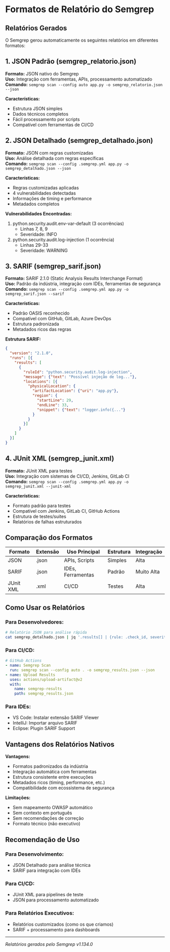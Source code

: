 # Formatos de Relatório do Semgrep

## Relatórios Gerados

O Semgrep gerou automaticamente os seguintes relatórios em diferentes formatos:

## 1. JSON Padrão (semgrep_relatorio.json)
**Formato:** JSON nativo do Semgrep  
**Uso:** Integração com ferramentas, APIs, processamento automatizado  
**Comando:** `semgrep scan --config auto app.py -o semgrep_relatorio.json --json`

**Características:**
- Estrutura JSON simples
- Dados técnicos completos
- Fácil processamento por scripts
- Compatível com ferramentas de CI/CD

## 2. JSON Detalhado (semgrep_detalhado.json)
**Formato:** JSON com regras customizadas  
**Uso:** Análise detalhada com regras específicas  
**Comando:** `semgrep scan --config .semgrep.yml app.py -o semgrep_detalhado.json --json`

**Características:**
- Regras customizadas aplicadas
- 4 vulnerabilidades detectadas
- Informações de timing e performance
- Metadados completos

**Vulnerabilidades Encontradas:**
1. python.security.audit.env-var-default (3 ocorrências)
   - Linhas 7, 8, 9
   - Severidade: INFO
2. python.security.audit.log-injection (1 ocorrência)
   - Linhas 29-33
   - Severidade: WARNING

## 3. SARIF (semgrep_sarif.json)
**Formato:** SARIF 2.1.0 (Static Analysis Results Interchange Format)  
**Uso:** Padrão da indústria, integração com IDEs, ferramentas de segurança  
**Comando:** `semgrep scan --config .semgrep.yml app.py -o semgrep_sarif.json --sarif`

**Características:**
- Padrão OASIS reconhecido
- Compatível com GitHub, GitLab, Azure DevOps
- Estrutura padronizada
- Metadados ricos das regras

**Estrutura SARIF:**
```json
{
  "version": "2.1.0",
  "runs": [{
    "results": [
      {
        "ruleId": "python.security.audit.log-injection",
        "message": {"text": "Possível injeção de log..."},
        "locations": [{
          "physicalLocation": {
            "artifactLocation": {"uri": "app.py"},
            "region": {
              "startLine": 29,
              "endLine": 33,
              "snippet": {"text": "logger.info({..."}
            }
          }
        }]
      }
    ]
  }]
}
```

## 4. JUnit XML (semgrep_junit.xml)
**Formato:** JUnit XML para testes  
**Uso:** Integração com sistemas de CI/CD, Jenkins, GitLab CI  
**Comando:** `semgrep scan --config .semgrep.yml app.py -o semgrep_junit.xml --junit-xml`

**Características:**
- Formato padrão para testes
- Compatível com Jenkins, GitLab CI, GitHub Actions
- Estrutura de testes/suites
- Relatórios de falhas estruturados

## Comparação dos Formatos

| Formato | Extensão | Uso Principal | Estrutura | Integração |
|---------|----------|---------------|-----------|------------|
| JSON | .json | APIs, Scripts | Simples | Alta |
| SARIF | .json | IDEs, Ferramentas | Padrão | Muito Alta |
| JUnit XML | .xml | CI/CD | Testes | Alta |

## Como Usar os Relatórios

### Para Desenvolvedores:
```bash
# Relatório JSON para análise rápida
cat semgrep_detalhado.json | jq '.results[] | {rule: .check_id, severity: .extra.severity, line: .start.line}'
```

### Para CI/CD:
```yaml
# GitHub Actions
- name: Semgrep Scan
  run: semgrep scan --config auto . -o semgrep_results.json --json
- name: Upload Results
  uses: actions/upload-artifact@v2
  with:
    name: semgrep-results
    path: semgrep_results.json
```

### Para IDEs:
- VS Code: Instalar extensão SARIF Viewer
- IntelliJ: Importar arquivo SARIF
- Eclipse: Plugin SARIF Support

## Vantagens dos Relatórios Nativos

**Vantagens:**
- Formatos padronizados da indústria
- Integração automática com ferramentas
- Estrutura consistente entre execuções
- Metadados ricos (timing, performance, etc.)
- Compatibilidade com ecossistema de segurança

**Limitações:**
- Sem mapeamento OWASP automático
- Sem contexto em português
- Sem recomendações de correção
- Formato técnico (não executivo)

## Recomendação de Uso

### Para Desenvolvimento:
- JSON Detalhado para análise técnica
- SARIF para integração com IDEs

### Para CI/CD:
- JUnit XML para pipelines de teste
- JSON para processamento automatizado

### Para Relatórios Executivos:
- Relatórios customizados (como os que criamos)
- SARIF + processamento para dashboards

---

*Relatórios gerados pelo Semgrep v1.134.0* 